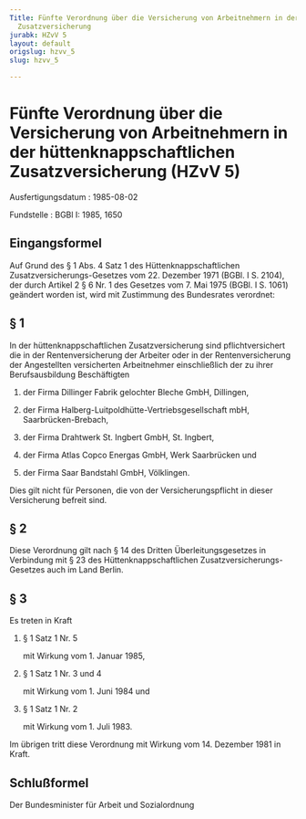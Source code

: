 ```yaml
---
Title: Fünfte Verordnung über die Versicherung von Arbeitnehmern in der hüttenknappschaftlichen
  Zusatzversicherung
jurabk: HZvV 5
layout: default
origslug: hzvv_5
slug: hzvv_5

---
```


# Fünfte Verordnung über die Versicherung von Arbeitnehmern in der hüttenknappschaftlichen Zusatzversicherung (HZvV 5)

Ausfertigungsdatum
:   1985-08-02

Fundstelle
:   BGBl I: 1985, 1650



## Eingangsformel

Auf Grund des § 1 Abs. 4 Satz 1 des Hüttenknappschaftlichen Zusatzversicherungs-Gesetzes vom 22. Dezember 1971 (BGBl. I S. 2104), der durch Artikel 2 § 6 Nr. 1 des Gesetzes vom 7. Mai 1975 (BGBl. I S. 1061) geändert worden ist, wird mit Zustimmung des Bundesrates verordnet:


## § 1

In der hüttenknappschaftlichen Zusatzversicherung sind pflichtversichert die in der Rentenversicherung der Arbeiter oder in der Rentenversicherung der Angestellten versicherten Arbeitnehmer einschließlich der zu ihrer Berufsausbildung Beschäftigten

1.  der Firma Dillinger Fabrik gelochter Bleche GmbH, Dillingen,


2.  der Firma Halberg-Luitpoldhütte-Vertriebsgesellschaft mbH, Saarbrücken-Brebach,


3.  der Firma Drahtwerk St. Ingbert GmbH, St. Ingbert,


4.  der Firma Atlas Copco Energas GmbH, Werk Saarbrücken und


5.  der Firma Saar Bandstahl GmbH, Völklingen.



Dies gilt nicht für Personen, die von der Versicherungspflicht in dieser Versicherung befreit sind.


## § 2

Diese Verordnung gilt nach § 14 des Dritten Überleitungsgesetzes in Verbindung mit § 23 des Hüttenknappschaftlichen Zusatzversicherungs-Gesetzes auch im Land Berlin.


## § 3

Es treten in Kraft

1.  § 1 Satz 1 Nr. 5

    mit Wirkung vom 1. Januar 1985,


2.  § 1 Satz 1 Nr. 3 und 4

    mit Wirkung vom 1. Juni 1984 und


3.  § 1 Satz 1 Nr. 2

    mit Wirkung vom 1. Juli 1983.



Im übrigen tritt diese Verordnung mit Wirkung vom 14. Dezember 1981 in Kraft.


## Schlußformel

Der Bundesminister für Arbeit und Sozialordnung

